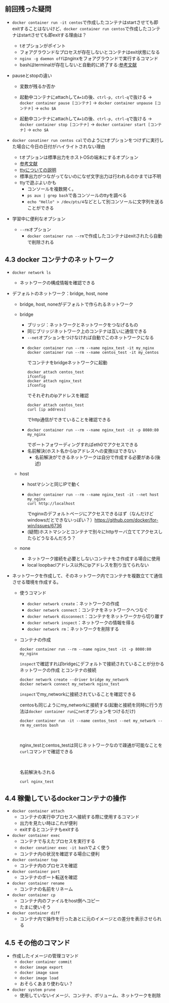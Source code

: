 
## 前回残った疑問
- `docker container run -it centos`で作成したコンテナはstartさせても即exitすることはないけど、`docker container run centos`で作成したコンテナはstartさせても即exitする理由は？

  - tオプションがポイント
  - フォアグラウンドなプロセスが存在しないとコンテナはexit状態になる
  - `nginx -g daemon off`はnginxをフォアグラウンドで実行するコマンド
  - bashはterminalが存在しないと自動的に終了する:[参考文献](https://architecting.hateblo.jp/entry/2020/08/13/153842)

- pauseとstopの違い
  - 変数が残るか否か
  - 起動中コンテナにattachして`A=1`の後、`ctrl-p, ctrl-q`で抜ける -> `docker container pause [コンテナ]` -> `docker container unpause [コンテナ]` -> `echo $A`
  
  - 起動中コンテナにattachして`A=1`の後、`ctrl-p, ctrl-q`で抜ける -> `docker container stop [コンテナ]` -> `docker container start [コンテナ]` -> `echo $A`

- `docker conatiner run centos cal`でのようにtオプションをつけずに実行した場合に今日の日付がハイライトされない理由
  - tオプションは標準出力をホストOSの端末にするオプション
  - [参考文献](https://teratail.com/questions/121780)
  - [ttyについての説明](https://takuya-1st.hatenablog.jp/entry/20101024/1287947368)
  - 標準出力がつながってないのになぜ文字出力は行われるのかまでは不明
  - ttyで遊ぶよいかも
    - コンソールを複数開く。
    - ```ps aux | grep bash```で各コンソールのttyを調べる
    - ```echo "Hello" > /dev/pts/4```などとして別コンソールに文字列を送ることができる

- 学習中に便利なオプション
  - ```--rm```オプション
    - ```docker container run --rm```で作成したコンテナはexitされたら自動で削除される

## 4.3 docker コンテナのネットワーク
- ```docker network ls```
  - ネットワークの構成情報を確認できる
- デフォルトのネットワーク：bridge, host, none
  - bridge, host, noneがデフォルトで作られるネットワーク
  - bridge
    - ブリッジ：ネットワークとネットワークをつなげるもの
    - 同じブリッジネットワーク上のコンテナは互いに通信できる
    - `--net`オプションをつけなければ自動でこのネットワークになる
    - ```
      docker container run --rm --name nginx_test -it my_nginx
      docker container run --rm --name centos_test -it my_centos
      ```
      でコンテナをbridgeネットワークに起動
      ```
      docker attach centos_test
      ifconfig
      docker attach nginx_test
      ifconfig
      ```
      でそれぞれのipアドレスを確認
      ```
      docker attach centos_test
      curl [ip address]
      ```
      でhttp通信ができていることを確認できる
    - 
      ```
      docker container run --rm --name nginx_test -it -p 8080:80 my_nginx
      ```
      でポートフォワーディングすればeth0でアクセスできる
    - 名前解決(ホスト名からipアドレスへの変換)はできない
      - 名前解決ができるネットワークは自分で作成する必要がある(後述)

  - host
    - hostマシンと同じIPで動く
    - 
      ```
      docker container run --rm --name nginx_test -it --net host my_nginx
      curl http://localhost
      ```
      でnginxのデフォルトページにアクセスできるはず（なんだけどwindowsだとできないっぽい？）https://github.com/docker/for-win/issues/6736
    - (疑問)ホストマシンとコンテナで別々にhttpサーバ立ててアクセスしたらどうなるんだろう？


  - none
    - ネットワーク接続を必要としないコンテナをさ作成する場合に使用
    - local loopbaclアドレス以外にipアドレスを割り当てられない
  

- ネットワークを作成して、そのネットワーク内でコンテナを複数立てて通信させる環境を作成する。
  - 使うコマンド
    - `docker network create`：ネットワークの作成
    - `docker network connect`：コンテナをネットワークへつなぐ
    - `docker network disconnect`：コンテナをネットワークから切り離す
    - `docker network inspect`：ネットワークの情報を得る
    - `docker network rm`：ネットワークを削除する
  - コンテナの作成
    ```
    docker container run --rm --name nginx_test -it -p 8080:80 my_nginx
    ```
    `inspect`で確認すればbridgeにデフォルトで接続されていることが分かる
    <br>
    ネットワークの作成 とコンテナの接続
    ```
    docker network create --driver bridge my_network
    docker network connect my_network nginx_test
    ```
    `inspect`でmy_networkに接続されていることを確認できる
    <br>

    centosも同じようにmy_networkに接続する(起動と接続を同時に行う方法は`docker container run`に`net`オプションをつけるだけ)
    ```
    docker container run -it --name centos_test --net my_network --rm my_centos bash
    ```

    <br>

    nginx_testとcentos_testは同じネットワークなので疎通が可能なことを`curl`コマンドで確認できる

    <br>

    名前解決もされる

    ```
    curl nginx_test
    ```

## 4.4 稼働しているdockerコンテナの操作
- `docker container attach`
  - コンテナの実行中プロセスへ接続する際に使用するコマンド
  - 出力を見たい時はこれが便利
  - exitするとコンテナもexitする
- `docker container exec`
  - コンテナで与えたプロセスを実行する
  - `docker conatiner exec -it bash`でよく使う
  - コンテナ内の状況を確認する場合に便利
- `docker container top`
  - コンテナ内のプロセスを確認
- `docker container port`
  - コンテナのポート転送を確認
- `docker container rename`
  - コンテナの名前をリネーム
- `docker container cp`
  - コンテナ内のファイルをhost側へコピー
  - たまに使いそう
- `docker container diff`
  - コンテナ内で操作を行ったあとに元のイメージとの差分を表示させられる
## 4.5 その他のコマンド
- 作成したイメージの管理コマンド
  - `docker container commit`
  - `docker image export`
  - `docker image save`
  - `docker image load`
  - おそらくあまり使わない？
- `docker system prune`
  - 使用していないイメージ、コンテナ、ボリューム、ネットワークを削除



